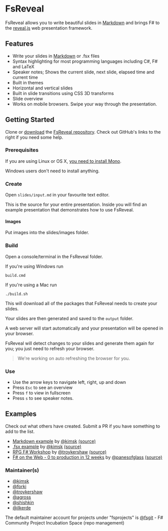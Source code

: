 # FsReveal

FsReveal allows you to write beautiful slides in [Markdown](http://daringfireball.net/projects/markdown/syntax)
and brings F# to the [reveal.js][revealjs] web presentation framework.

## Features

- Write your slides in [Markdown](http://daringfireball.net/projects/markdown/syntax) or .fsx files
- Syntax highlighting for most programming languages including C#, F# and LaTeX
- Speaker notes; Shows the current slide, next slide, elapsed time and current time
- Built in themes
- Horizontal and vertical slides
- Built in slide transitions using CSS 3D transforms
- Slide overview
- Works on mobile browsers. Swipe your way through the presentation.

## Getting Started

Clone or [download](https://github.com/fsprojects/FsReveal/archive/master.zip) the [FsReveal repository](https://github.com/fsprojects/FsReveal). Check out GitHub's links to the right if you need some help.

### Prerequisites

If you are using Linux or OS X, [you need to install Mono](http://www.mono-project.com/download/ "Install Mono").

Windows users don't need to install anything.

### Create

Open `slides/input.md` in your favourite text editor.

This is the source for your entire presentation. Inside you will find an example presentation that demonstrates how to use FsReveal.

#### Images

Put images into the slides/images folder.

### Build

Open a console/terminal in the FsReveal folder.

If you're using Windows run 
    
    build.cmd
    
If you're using a Mac run

    ./build.sh
    
This will download all of the packages that FsReveal needs to create your slides.

Your slides are then generated and saved to the `output` folder.

A web server will start automatically and your presentation will be opened in your browser.

FsReveal will detect changes to your slides and generate them again for you; you just need to refresh your browser.

> We're working on auto refreshing the browser for you.

### Use

- Use the arrow keys to navigate left, right, up and down
- Press `Esc` to see an overview
- Press `f` to view in fullscreen
- Press `s` to see speaker notes.

## Examples

Check out what others have created. Submit a PR if you have something to add to the list.

- [Markdown example][md-example] by [@kimsk][kimsk-twitter] [(source)][md-example-source]
- [.fsx example][fsx-example] by [@kimsk][kimsk-twitter] [(source)][fsx-example-source]
- [RPG F# Workshop][rpg-fsharp-workshop] by [@troykershaw][troykershaw-twitter] [(source)][rpg-fsharp-workshop-source]
- [F# on the Web - 0 to production in 12 weeks][fsharp-on-the-web] by [@panesofglass][panesofglass-twitter] [(source)][fsharp-on-the-web-source]


[revealjs]: https://github.com/hakimel/reveal.js/ "reveal.js | HTML presentations made easy"

[kimsk-twitter]: https://twitter.com/kimsk "@kimsk on Twitter"
[troykershaw-twitter]: https://twitter.com/troykershaw "@troykershaw on Twitter"
[panesofglass-twitter]: https://twitter.com/panesofglass "@panesofglass on Twitter"

[fsx-example]: http://fsreveal.azurewebsites.net/ ".fsx example"
[fsx-example-source]: https://github.com/fsprojects/FsReveal/blob/develop/src/presentations/FsReveal.fsx ".fsx example source"

[md-example]: http://fsreveal.azurewebsites.net/index-md.html "Markdown example"
[md-example-source]: https://raw.githubusercontent.com/fsprojects/FsReveal/develop/src/presentations/FsReveal.md "Markdown example source"

[rpg-fsharp-workshop]: http://troykershaw.github.io/RpgFsharpWorkshop "RPG F# Workshop" 
[rpg-fsharp-workshop-source]: https://github.com/troykershaw/RpgFsharpWorkshop "RPG F# Workshop source"

[fsharp-on-the-web]: http://panesofglass.github.io/TodoBackendFSharp "F# on the Web - 0 to production in 12 weeks"
[fsharp-on-the-web-source]: https://github.com/panesofglass/TodoBackendFSharp "F# on the Web source"

### Maintainer(s)

- [@kimsk](https://github.com/kimsk)
- [@forki](https://github.com/forki)
- [@troykershaw](https://github.com/troykershaw)
- [@agross](https://github.com/agross)
- [@shishkin](https://github.com/shishkin)
- [@ilkerde](https://github.com/ilkerde)

The default maintainer account for projects under "fsprojects" is [@fsgit](https://github.com/fsgit) - F# Community Project Incubation Space (repo management)
